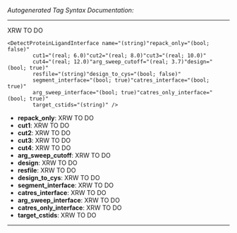_Autogenerated Tag Syntax Documentation:_

---
XRW TO DO

```
<DetectProteinLigandInterface name="(string)"repack_only="(bool; false)"
        cut1="(real; 6.0)"cut2="(real; 8.0)"cut3="(real; 10.0)"
        cut4="(real; 12.0)"arg_sweep_cutoff="(real; 3.7)"design="(bool; true)"
        resfile="(string)"design_to_cys="(bool; false)"
        segment_interface="(bool; true)"catres_interface="(bool; true)"
        arg_sweep_interface="(bool; true)"catres_only_interface="(bool; true)"
        target_cstids="(string)" />
```

-   **repack_only**: XRW TO DO
-   **cut1**: XRW TO DO
-   **cut2**: XRW TO DO
-   **cut3**: XRW TO DO
-   **cut4**: XRW TO DO
-   **arg_sweep_cutoff**: XRW TO DO
-   **design**: XRW TO DO
-   **resfile**: XRW TO DO
-   **design_to_cys**: XRW TO DO
-   **segment_interface**: XRW TO DO
-   **catres_interface**: XRW TO DO
-   **arg_sweep_interface**: XRW TO DO
-   **catres_only_interface**: XRW TO DO
-   **target_cstids**: XRW TO DO

---
